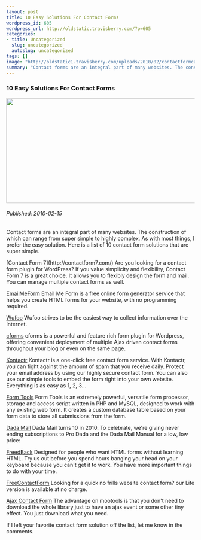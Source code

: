 ```yaml
--- 
layout: post
title: 10 Easy Solutions For Contact Forms
wordpress_id: 605
wordpress_url: http://oldstatic.travisberry.com/?p=605
categories: 
- title: Uncategorized
  slug: uncategorized
  autoslug: uncategorized
tags: []
image: "http://oldstatic1.travisberry.com/uploads/2010/02/contactformcap.jpg"
summary: "Contact forms are an integral part of many websites. The construction of which can range from super simple to highly complex."
---
```

<article class="post clearfix">
  <h3>10 Easy Solutions For Contact Forms</h3>
  <a href="http://oldstatic.travisberry.com/uploads/2010/02/contactformcap.jpg" class="postImageLink"><img src="http://oldstatic1.travisberry.com/uploads/2010/02/contactformcap.jpg" alt="" class="thumbnail alignleft" width=640 height=280 /></a>
  <h6>Published: 2010-02-15</h6>

Contact forms are an integral part of many websites. The construction of which can range from super simple to highly complex. As with most things, I prefer the easy solution. Here is a list of 10 contact form solutions that are super simple.
<div class="clearfix"></div>
[Contact Form 7](http://contactform7.com/) Are you looking for a contact form plugin for WordPress? If you value simplicity and flexibility, Contact Form 7 is a great choice. It allows you to flexibly design the form and mail. You can manage multiple contact forms as well.

[EmailMeForm](http://www.emailmeform.com/) Email Me Form is a free online form generator service that helps you create HTML forms for your website, with no programming required.

[Wufoo](http://wufoo.com/) Wufoo strives to be the easiest way to collect information over the Internet.

[cforms](http://www.deliciousdays.com/cforms-plugin/) cforms is a powerful and feature rich form plugin for Wordpress, offering convenient deployment of multiple Ajax driven contact forms throughout your blog or even on the same page.

[Kontactr](http://kontactr.com/) Kontactr is a one-click free contact form service. With Kontactr, you can fight against the amount of spam that you receive daily. Protect your email address by using our highly secure contact form. You can also use our simple tools to embed the form right into your own website. Everything is as easy as 1, 2, 3...

[Form Tools](http://www.formtools.org/) Form Tools is an extremely powerful, versatile form processor, storage and access script written in PHP and MySQL, designed to work with any existing web form. It creates a custom database table based on your form data to store all submissions from the form. 

[Dada Mail](http://dadamailproject.com/) Dada Mail turns 10 in 2010. To celebrate, we're giving never ending subscriptions to Pro Dada and the Dada Mail Manual for a low, low price:

[FreedBack](http://www.freedback.com/) Designed for people who want HTML forms without learning HTML. Try us out before you spend hours banging your head on your keyboard because you can't get it to work. You have more important things to do with your time.

[FreeContactForm](http://www.freecontactform.com/) Looking for a quick no frills website contact form? our Lite version is available at no charge.

[Ajax Contact Form](http://www.roscripts.com/AJAX_contact_form-144.html) The advantage on mootools is that you don't need to download the whole library just to have an ajax event or some other tiny effect. You just download what you need.

If I left your favorite contact form solution off the list, let me know in the comments.
</article>